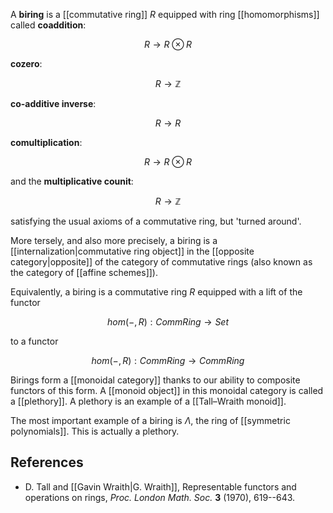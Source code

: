 A **biring** is a [[commutative ring]] $R$ equipped with ring [[homomorphisms]] called **coaddition**:

$$ R \to R \otimes R $$

**cozero**:

$$ R \to \mathbb{Z} $$

**co-additive inverse**:

$$ R \to R $$

**comultiplication**:

$$ R \to R \otimes R $$

and the **multiplicative counit**:

$$ R \to \mathbb{Z} $$

satisfying the usual axioms of a commutative ring, but 'turned around'.  

More tersely, and also more precisely, a biring is a [[internalization|commutative ring object]] in the [[opposite category|opposite]] of the category of commutative rings (also known as the category of [[affine schemes]]).  

Equivalently, a biring is a commutative ring $R$ equipped with a lift of the functor 

$$ hom(-, R) : CommRing \to Set $$

to a functor

$$ hom(-, R) : CommRing \to CommRing $$

Birings form a [[monoidal category]] thanks to our ability to  composite functors of this form.  A [[monoid object]] in this monoidal category is called a [[plethory]].  A plethory is an example of a [[Tall–Wraith monoid]].

The most important example of a biring is $\Lambda$, the ring of [[symmetric polynomials]].  This is actually a plethory.


## References

* D. Tall and [[Gavin Wraith|G. Wraith]], Representable functors and operations on rings, _Proc. London Math. Soc._ **3** (1970), 619--643.
